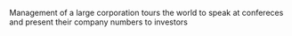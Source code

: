 Management of a large corporation tours the world to speak at confereces and present their company numbers to investors